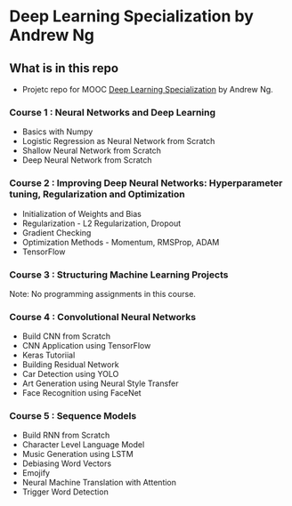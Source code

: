 
# Deep Learning Specialization by Andrew Ng

## What is in this repo

* Projetc repo for MOOC [Deep Learning Specialization](https://www.coursera.org/specializations/deep-learning) by Andrew Ng.

### Course 1 : Neural Networks and Deep Learning
* Basics with Numpy
* Logistic Regression as Neural Network from Scratch
* Shallow Neural Network from Scratch
* Deep Neural Network from Scratch

### Course 2 : Improving Deep Neural Networks: Hyperparameter tuning, Regularization and Optimization
* Initialization of Weights and Bias
* Regularization - L2 Regularization, Dropout
* Gradient Checking
* Optimization Methods - Momentum, RMSProp, ADAM
* TensorFlow

### Course 3 : Structuring Machine Learning Projects
Note: No programming assignments in this course.

### Course 4 : Convolutional Neural Networks
* Build CNN from Scratch
* CNN Application using TensorFlow
* Keras Tutoriial 
* Building Residual Network
* Car Detection using YOLO 
* Art Generation using Neural Style Transfer
* Face Recognition using FaceNet

### Course 5 : Sequence Models
* Build RNN from Scratch
* Character Level Language Model
* Music Generation using LSTM
* Debiasing Word Vectors
* Emojify
* Neural Machine Translation with Attention
* Trigger Word Detection
